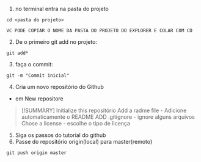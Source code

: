 1.  no terminal entra na pasta do projeto

```shell
cd <pasta do projeto>
```
``VC PODE COPIAR O NOME DA PASTA DO PROJETO DO EXPLORER E COLAR COM CD``

2. De o primeiro git add no projeto:

```shell
git add*
```
3. faça o commit:

```shell
git -m "Commit inicial"
```
4. Cria um novo repositório do Github
- em New repositore
> [!SUMMARY] Initialize this repositório
> Add a radme file - Adicione automaticamente o README
> ADD .gitignore - ignore alguns arquivos
> Chose a license -  escolhe o tipo de licença

5. Siga os passos do tutorial do github
7. Passe do repositório origin(local) para master(remoto)

```shell
git push origin master
```

